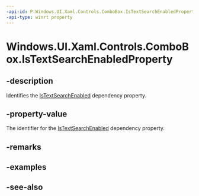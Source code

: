 ```yaml
---
-api-id: P:Windows.UI.Xaml.Controls.ComboBox.IsTextSearchEnabledProperty
-api-type: winrt property
---
```


<!-- Property syntax
public Windows.UI.Xaml.DependencyProperty IsTextSearchEnabledProperty { get; }
-->

# Windows.UI.Xaml.Controls.ComboBox.IsTextSearchEnabledProperty

## -description
Identifies the [IsTextSearchEnabled](combobox_istextsearchenabled.md) dependency property.



## -property-value
The identifier for the [IsTextSearchEnabled](combobox_istextsearchenabled.md) dependency property.

## -remarks

## -examples

## -see-also
